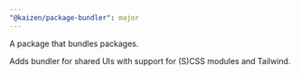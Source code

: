 ```yaml
---
"@kaizen/package-bundler": major
---
```


A package that bundles packages.

Adds bundler for shared UIs with support for (S)CSS modules and Tailwind.
